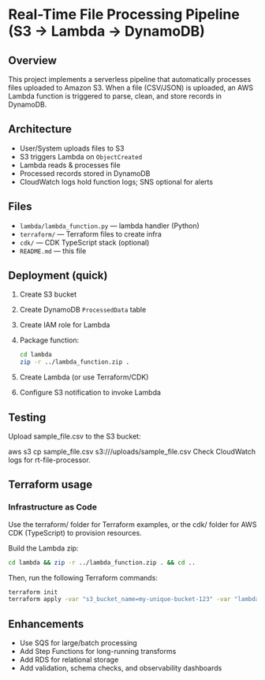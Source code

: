 # Real-Time File Processing Pipeline (S3 → Lambda → DynamoDB)

## Overview

This project implements a serverless pipeline that automatically processes files uploaded to Amazon S3. When a file (CSV/JSON) is uploaded, an AWS Lambda function is triggered to parse, clean, and store records in DynamoDB.

## Architecture

- User/System uploads files to S3
- S3 triggers Lambda on `ObjectCreated`
- Lambda reads & processes file
- Processed records stored in DynamoDB
- CloudWatch logs hold function logs; SNS optional for alerts

## Files

- `lambda/lambda_function.py` — lambda handler (Python)
- `terraform/` — Terraform files to create infra
- `cdk/` — CDK TypeScript stack (optional)
- `README.md` — this file

## Deployment (quick)

1. Create S3 bucket
2. Create DynamoDB `ProcessedData` table
3. Create IAM role for Lambda
4. Package function:

   ```bash
   cd lambda
   zip -r ../lambda_function.zip .
5. Create Lambda (or use Terraform/CDK)

6. Configure S3 notification to invoke Lambda

## Testing
Upload sample_file.csv to the S3 bucket:

aws s3 cp sample_file.csv s3://<bucket-name>/uploads/sample_file.csv
Check CloudWatch logs for rt-file-processor.

## Terraform usage
### Infrastructure as Code

Use the terraform/ folder for Terraform examples, or the cdk/ folder for AWS CDK (TypeScript) to provision resources.

Build the Lambda zip:

```bash
cd lambda && zip -r ../lambda_function.zip . && cd ..
```

Then, run the following Terraform commands:

```bash
terraform init
terraform apply -var "s3_bucket_name=my-unique-bucket-123" -var "lambda_zip_path=./lambda_function.zip"
```

## Enhancements
- Use SQS for large/batch processing
- Add Step Functions for long-running transforms
- Add RDS for relational storage
- Add validation, schema checks, and observability dashboards



